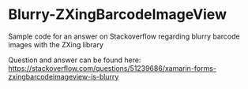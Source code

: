 # Blurry-ZXingBarcodeImageView
Sample code for an answer on Stackoverflow regarding blurry barcode images with the ZXing library

Question and answer can be found here: https://stackoverflow.com/questions/51239686/xamarin-forms-zxingbarcodeimageview-is-blurry
